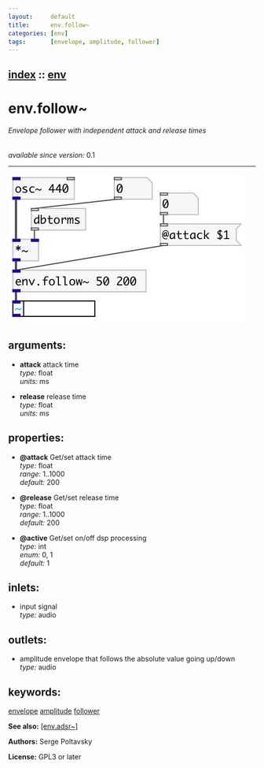 ```yaml
---
layout:     default
title:      env.follow~
categories: [env]
tags:       [envelope, amplitude, follower]
---
```

[index](index.html) :: [env](category_env.html)
---

# env.follow~

###### Envelope follower with independent attack and release times

*available since version:* 0.1

---




[![example](../examples/img/env.follow~.jpg)](../examples/pd/env.follow~.pd)



## arguments:

* **attack**
attack time<br>
_type:_ float<br>
_units:_ ms<br>

* **release**
release time<br>
_type:_ float<br>
_units:_ ms<br>





## properties:

* **@attack** 
Get/set attack time<br>
_type:_ float<br>
_range:_ 1..1000<br>
_default:_ 200<br>

* **@release** 
Get/set release time<br>
_type:_ float<br>
_range:_ 1..1000<br>
_default:_ 200<br>

* **@active** 
Get/set on/off dsp processing<br>
_type:_ int<br>
_enum:_ 0, 1<br>
_default:_ 1<br>



## inlets:

* input signal<br>
_type:_ audio



## outlets:

* amplitude envelope that follows the absolute value going up/down<br>
_type:_ audio



## keywords:

[envelope](keywords/envelope.html)
[amplitude](keywords/amplitude.html)
[follower](keywords/follower.html)



**See also:**
[\[env.adsr~\]](env.adsr~.html)




**Authors:** Serge Poltavsky




**License:** GPL3 or later





